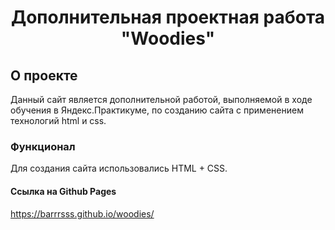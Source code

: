 <h1 align="center">Дополнительная проектная работа "Woodies"</h1>

## О проекте

Данный сайт является дополнительной работой, выполняемой в ходе обучения в Яндекс.Практикуме, по созданию сайта с применением технологий html и css.

### Функционал

Для создания сайта использовались HTML + CSS.

#### Ссылка на Github Pages
https://barrrsss.github.io/woodies/
